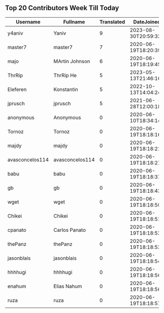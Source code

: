## Top 20 Contributors Week Till Today ##
|Username|Fullname|Translated|DateJoined|Language|
|--------|--------|----------|----------|-------|
|y4aniv|Yaniv|9|2023-08-30T20:59:32.|fr|
|master7|master7|7|2020-06-19T18:20:39.|pl|
|majo|MArtin Johnson|6|2020-06-19T18:19:45Z|sv|
|ThrRip|ThrRip He|5|2023-05-13T21:46:16.|zh_Hans|
|Eleferen|Konstantin|5|2022-10-13T14:04:24Z|ru|
|jprusch|jprusch|5|2021-06-28T12:00:18.|de|
|anonymous|Anonymous|0|2020-06-10T18:34:14.||
|Tornoz|Tornoz|0|2020-06-19T18:18:16.|br|
|majdy|majdy|0|2020-06-19T18:18:21.||
|avasconcelos114|avasconcelos114|0|2020-06-19T18:18:27Z||
|babu|babu|0|2020-06-19T18:18:37.||
|gb|gb|0|2020-06-19T18:18:43.||
|wget|wget|0|2020-06-19T18:18:50Z|ro|
|Chikei|Chikei|0|2020-06-19T18:18:51Z|zh_Hant|
|cpanato|Carlos Panato|0|2020-06-19T18:18:53Z||
|thePanz|thePanz|0|2020-06-19T18:18:53Z|it|
|jasonblais|jasonblais|0|2020-06-19T18:18:54Z||
|hhhhugi|hhhhugi|0|2020-06-19T18:18:56.||
|enahum|Elias  Nahum|0|2020-06-19T18:18:56Z|es|
|ruza|ruza|0|2020-06-19T18:18:57.||
